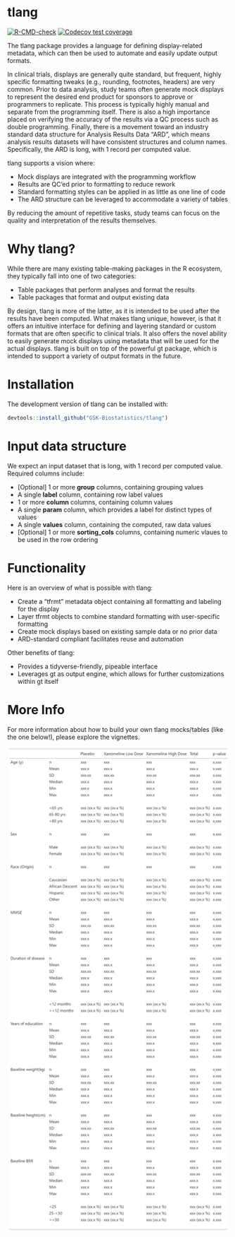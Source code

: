 
# tlang

<!-- badges: start -->

[![R-CMD-check](https://github.com/GSK-Biostatistics/tlang/workflows/R-CMD-check/badge.svg)](https://github.com/GSK-Biostatistics/tlang/actions)
[![Codecov test
coverage](https://codecov.io/gh/GSK-Biostatistics/tlang/branch/main/graph/badge.svg)](https://app.codecov.io/gh/GSK-Biostatistics/tlang?branch=main)
<!-- badges: end -->

The tlang package provides a language for defining display-related
metadata, which can then be used to automate and easily update output
formats.

In clinical trials, displays are generally quite standard, but frequent,
highly specific formatting tweaks (e.g., rounding, footnotes, headers)
are very common. Prior to data analysis, study teams often generate mock
displays to represent the desired end product for sponsors to approve or
programmers to replicate. This process is typically highly manual and
separate from the programming itself. There is also a high importance
placed on verifying the accuracy of the results via a QC process such as
double programming. Finally, there is a movement toward an industry
standard data structure for Analysis Results Data “ARD”, which means
analysis results datasets will have consistent structures and column
names. Specifically, the ARD is long, with 1 record per computed value.

tlang supports a vision where:

-   Mock displays are integrated with the programming workflow
-   Results are QC’ed prior to formatting to reduce rework
-   Standard formatting styles can be applied in as little as one line
    of code
-   The ARD structure can be leveraged to accommodate a variety of
    tables

By reducing the amount of repetitive tasks, study teams can focus on the
quality and interpretation of the results themselves.

# Why tlang?

While there are many existing table-making packages in the R ecosystem,
they typically fall into one of two categories:

-   Table packages that perform analyses and format the results
-   Table packages that format and output existing data

By design, tlang is more of the latter, as it is intended to be used
after the results have been computed. What makes tlang unique, however,
is that it offers an intuitive interface for defining and layering
standard or custom formats that are often specific to clinical trials.
It also offers the novel ability to easily generate mock displays using
metadata that will be used for the actual displays. tlang is built on
top of the powerful gt package, which is intended to support a variety
of output formats in the future.

# Installation

The development version of tlang can be installed with:

``` r
devtools::install_github("GSK-Biostatistics/tlang")
```

# Input data structure

We expect an input dataset that is long, with 1 record per computed
value. Required columns include:

-   \[Optional\] 1 or more **group** columns, containing grouping values
-   A single **label** column, containing row label values
-   1 or more **column** columns, containing column values
-   A single **param** column, which provides a label for distinct types
    of values
-   A single **values** column, containing the computed, raw data values
-   \[Optional\] 1 or more **sorting_cols** columns, containing numeric
    vlaues to be used in the row ordering

# Functionality

Here is an overview of what is possible with tlang:

-   Create a “tfrmt” metadata object containing all formatting and
    labeling for the display
-   Layer tfrmt objects to combine standard formatting with
    user-specific formatting
-   Create mock displays based on existing sample data or no prior data
-   ARD-standard compliant facilitates reuse and automation

Other benefits of tlang:

-   Provides a tidyverse-friendly, pipeable interface
-   Leverages gt as output engine, which allows for further
    customizations within gt itself

# More Info

For more information about how to build your own tlang mocks/tables
(like the one below!), please explore the vignettes.

<p align="center">
<img src="vignettes/gt_readme.png" width="700px">
</p>
